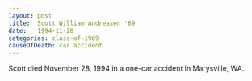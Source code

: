 ```yaml
---
layout: post
title:  Scott William Andreasen '69
date:   1994-11-28
categories: class-of-1969
causeOfDeath: car accident
---
```

Scott died November 28, 1994 in a one-car accident in Marysville, WA.
